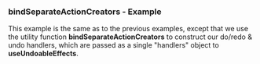 ### bindSeparateActionCreators - Example

This example is the same as to the previous examples, except that we use the utility function **bindSeparateActionCreators** to construct our do/redo & undo handlers, which are passed as a single "handlers" object to **useUndoableEffects**.
